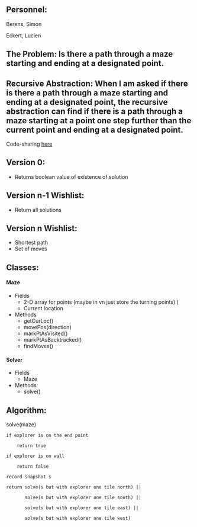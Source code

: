 ## Personnel:
  Berens, Simon
  
  Eckert, Lucien

## The Problem: Is there a path through a maze starting and ending at a designated point.

## Recursive Abstraction: When I am asked if there is there a path through a maze starting and ending at a designated point, the recursive abstraction can find if there is a path through a maze starting at a point one step further than the current point and ending at a designated point.

Code-sharing  [here](https://codeshare.io/GqlWpj)

## Version 0:
  * Returns boolean value of existence of solution

## Version n-1 Wishlist:
  * Return all solutions

## Version n Wishlist:
  * Shortest path
  * Set of moves

## Classes:
#### Maze 
* Fields
  * 2-D array for points (maybe in vn just store the turning points) )
  * Current location
* Methods
  * getCurLoc()
  * movePos(direction)
  * markPtAsVisited()
  * markPtAsBacktracked()
  * findMoves()

#### Solver
 * Fields
   * Maze
 * Methods
   * solve()
## Algorithm:
solve(maze)

	if explorer is on the end point
	
		return true
		
	if explorer is on wall
	
		return false
		
	record snapshot s
	
	return solve(s but with explorer one tile north) ||
	
	       solve(s but with explorer one tile south) ||
	       
	       solve(s but with explorer one tile east) || 
	       
	       solve(s but with explorer one tile west)
	      
